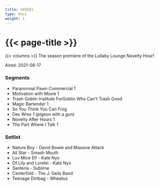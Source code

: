 ```yaml
---
title: S05E01
type: docs
weight: 1
---
```


# {{< page-title >}}

{{< columns >}}
The season premiere of the Lullaby Lounge Novelty Hour!

Aired: 2021-08-17

### Segments
* Paranormal Pawn Commercial 1
* Motivation with Moxie 1
* Trash Goblin Institute ForGoblin Who Can't Trash Good
* Magic Bartender 1
* So You Think You Can Frog
* Dex Wrex 1 (pigeon with a gun)
* Novelty After Hours 1
* The Part Where I Talk 1


### Setlist
* Nature Boy - David Bowie and Massive Attack
* All Star - Smash Mouth
* Luv Mice Elf - Kate Nyx
* Of Lily and Lorelei - Kate Nyx
* Santeria - Sublime
* Centerfold - The J. Geils Band
* Teenage Dirtbag - Wheatus
